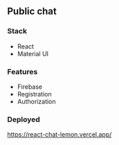 ## Public chat

### Stack
- React
- Material UI

### Features
- Firebase
- Registration
- Authorization

### Deployed
https://react-chat-lemon.vercel.app/
